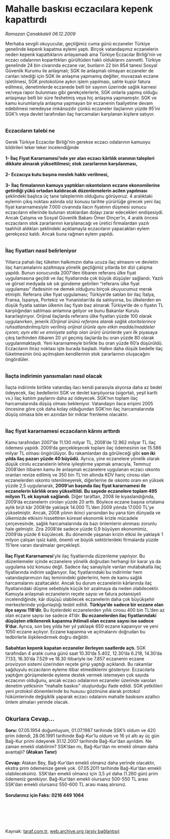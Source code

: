 # Mahalle baskısı eczacılara kepenk kapattırdı

*Ramazan Çanakkaleli 06.12.2009*

<div class="taraf_structure_2col_1zq">
<div class="margen_n">



 <p>Merhaba sevgili okuyucular, geçtiğimiz cuma günü eczaneler Türkiye genelinde kepenk kapatma eylemi yaptı. Birçok vatandaşımız eczanelerin neden kepenk kapattıklarını anlayamadı ama Türkiye Eczacılar Birliği’nin ve eczacı odalarının koparttıkları gürültüden haklı olduklarını zannetti. Türkiye genelinde 24 bin civarında eczane var, bunların 22 bin 854 tanesi Sosyal Güvenlik Kurumu ile anlaşmalı; SGK ile anlaşmalı olmayan eczaneler de canları istediği için SGK ile anlaşma yapmamış değiller, muvazaalı eczane işletilmesi, SGK protokolüne aykırı işlem yapılması, sahte kupür fatura edilmesi, denetimlerde eczanede belli bir sayının üzerinde sağlık karnesi ve/veya rapor bulunması gibi gerekçelerlerle, SGK onlarla yapmış olduğu anlaşmayı belli bir süre feshetmiş veya hiç anlaşma yapmamıştır. SGK ve kamu kurumlarıyla anlaşma yapmayan bir eczanenin faaliyetine devam edebilmesi neredeyse imkânsızdır çünkü eczaneler ilaçlarının yüzde 95’ini SGK’lı veya devlet tarafından ilaç harcamaları karşılanan kişilere satıyor.<b> <br/><br/><br/><font size="3">Eczacıların talebi ne</font></b> <br/><br/>Gerek Türkiye Eczacılar Birliği’nin gerekse eczacı odalarının kamuoyu bildirileri teker teker incelendiğinde <b><br/><br/>1- İlaç Fiyat Kararnamesi’nde yer alan eczacı kârlılık oranının talepleri dikkate alınarak yükseltilmesi; stok zararlarının karşılanması, <br/><br/>2- Eczacıya kutu başına meslek hakkı verilmesi, <br/><br/>3- İlaç firmalarının kamuya yaptıkları ıskontoların eczane ekonomilerine getirdiği yükü ortadan kaldıracak düzenlemelerin acilen yapılması </b>şeklindeki<b> </b>başlıca üç tane taleplerinin olduğunu görüyoruz. 4 aralıktaki eylemin çıkış noktası aslında söz konusu tarihte yürürlüğe girecek yeni ilaç fiyat kararnamesiyle 7.000 civarında ilacın fiyatının düşmesi sonucu eczacıların ellerinde bulunan stoklardan dolayı zarar edecekleri endişesiydi. Ancak Çalışma ve Sosyal Güvenlik Bakanı Ömer Dinçer’in, 4 aralık öncesi eczacıların stok zararlarının karşılanacağı ve üretici firmalardan yazılı taahhüt aldıkları şeklindeki açıklamayla eczacıların yapacakları eylem gerekçesiz kaldı. Ancak buna rağmen eylem yapıldı.<b> <br/><br/><br/><font size="3">İlaç fiyatları nasıl belirleniyor</font></b> <br/><br/>Yıllarca pahalı ilaç tüketen halkımızın daha ucuza ilaç almasını ve devletin ilaç harcamalarını azaltmaya yönelik geçtiğimiz yıllarda bir dizi çalışma yapıldı. Bunun sonucunda 2007’den itibaren referans ülke fiyat uygulamasına geçildi ve ilaç fiyatlarında çok büyük düşüşler sağlandı. Yazılı ve görsel medyada sık sık gündeme getirilen “referans ülke fiyat uygulaması” ifadesinin ne demek olduğunu birçok okuyucumuz merak etmiştir. Referans ülke fiyat uygulaması; Türkiye’de satılan bir ilaç İtalya, Fransa, İspanya, Portekiz ve Yunanistan’da da satılıyorsa, bu ülkelerden en düşük fiyatla satılan ülkenin ilaç fiyatı baz alınarak Türkiye’de de o fiyatın TL karşılığından satılması anlamına geliyor ve bunu Bakanlar Kurulu kararlaştırıyor. Orijinal ilaçlarda referans ülke fiyatları yüzde 100 olarak uygulanırken, jenerik <i>(Orijinal ürünü referans alarak sağlık otoritelerince ruhsatlandırılmış/izin verilmiş orijinal ürünle aynı etkin madde/maddeler içeren; aynı etki ve emniyete sahip olan ürün) </i>ürünlerde yani ilk piyasaya çıkış tarihinden itibaren 20 yıl geçmiş ilaçlarda bu oran yüzde 80 olarak uygulanmaktaydı. Yeni kararnameyle birlikte bu oran yüzde 60’a düşürüldü. Eczacıların itiraz noktası işte burada başladı. Halkın daha düşük bedelle ilaç tüketmesinin önü açılmışken kendilerinin stok zararlarının oluşacağını öngördüler.<b> <br/><br/><br/><font size="3">İlaçta indirimin yansımaları nasıl olacak</font></b> <br/><br/>İlaçta indirimle birlikte vatandaş ilacı kendi parasıyla alıyorsa daha az bedel ödeyecek, ilaç bedellerini SGK ve devlet karşılıyorsa (sigortalı, yeşil kartlı vs.) ilaç katılım paylarını daha az ödeyecek. SGK’nın toplam ilaç harcamalarında düşüş olması bekleniyor. Vatandaşın ilaca erişimi 2005 öncesine göre çok daha kolay olduğundan SGK’nın ilaç harcamalarında düşüş olmasa bile en azından bir miktar frenleme olacaktır.<b> <br/><br/><br/><font size="3">İlaç fiyat kararnamesi eczacıların kârını arttırdı</font></b> <br/><br/>Kamu tarafından 2007’de 11.130 milyar TL, 2008’de 12.962 milyar TL ilaç ödemesi yapıldı. 2009’da gerçekleşecek toplam ilaç ödemesinin ise 15.586 milyar TL olması öngörülüyor. Bu rakamlardan da görüleceği gibi <b>son iki yılda ilaç pazarı yüzde 40 büyüdü</b>. Ayrıca, yine eczanelere yönelik olarak düşük cirolu eczanelerin lehine iyileştirme yapmak amacıyla, Temmuz 2008’den itibaren kamu ile anlaşmalı eczanelere uygulanan eczacı ıskonto oranları revize edilmiş ve 350 bin TL’nin altında KDV hariç cirosu olan eczanelerden ıskonto istenilmeyerek, diğerlerine de ıskonto oranı en yüksek yüzde 2,5 uygulanarak, <b>2009’un başında ilaç fiyat kararnamesi ile eczanelerin kârlılık oranı yükseltildi. Bu sayede eczanelere toplam 495 milyon TL ek kaynak sağlandı</b>. Diğer taraftan, 2008 ile kıyaslandığında, 2009’da eczanelerin ciroları yüzde 20 arttı. Böylece eczane başına ortalama aylık brüt kâr 2008’de yaklaşık 14.000 TL’den 2009 yılında 17.000 TL’ye yükselmiştir. Ancak, 2008 yılının ikinci yarısından bu yana tüm dünyada ve ülkemizde etkisini hissettiren küresel ekonomik krizle mücadele çerçevesinde, sağlık harcamalarında da bazı önlemlerin alınması zorunlu hale gelmiştir. Zira 2008’de sadece yüzde 0,9 büyüyen ekonomimiz, 2009’da yüzde 6 küçülecek. Bu dönemde yaşanan krizin etkisi ile yaklaşık 1 milyon çalışan işsiz kaldı, önemli ve büyük sektörlerdeki firmalarda yüzde 15’lere varan daralmalar gerçekleşti. <b><br/><br/>İlaç Fiyat Kararnamesi</b>’yle ilaç fiyatlarında düzenleme yapılıyor. Bu düzenlemeler içinde eczanelere yönelik doğrudan herhangi bir karar ya da uygulama söz konusu değil. Sadece ilaç sanayiiyle varılan mutabakatla ilaç fiyatlarında indirim sağlanıyor. İlaç fiyatlarındaki bu indirimler hem vatandaşlarımızın ilaç teminindeki giderlerini, hem de kamu sağlık harcamalarını azaltacaktır. Ancak bu durum eczanelerin kârlarında ilaç fiyatlarındaki düşme sebebiyle küçük bir azalmaya da neden olabilecektir. Kamuyla anlaşmalı eczanelerin reçete sayısı ve fatura potansiyeli incelendiğinde, kâr düşüşü olabilecek eczanelerin daha çok büyükşehir merkezlerinde yoğunlaştığı tesbit edildi. <b>Türkiye’de</b> <b>sadece bir eczane olan ilçe sayısı 118’dir. </b>Bu ilçelerdeki eczanelerden yıllık cirosu 400 bin TL’den az olan eczane sayısı ise sadece 41’dir. <b>Bu eczanelerden ilaç fiyatlarındaki düşüşten etkilenerek kapanma ihtimali olan eczane sayısı ise sadece 9’dur. </b>Ayrıca, son beş yılda her yıl yaklaşık 650 eczane kapanıyor ve yeni 1050 eczane açılıyor. Eczane kapanma ve açılmalarını doğrudan bu tedbirlerle ilişkilendirmek doğru değildir. <b><br/><br/>Sabahtan kepenk kapatan eczaneler ilerleyen saatlerde açtı. </b>SGK tarafından 4 aralık cuma günü saat 10.30’da 5.402, 12.30’da 6.218, 14.30’da 7.133, 16.30’da 7.529 ve 18.30 itibariyle ise 7.857 eczanenin eczane provizyon sistemi üzerinden reçete girişi yaptığı açıklandı. Bu rakamlar sağduyulu eczacıların eyleme itibar etmediklerini gösteriyor. Eczacılarla yaptığım görüşmelerde eyleme destek vermek istemeyen çok sayıda eczacının olduğunu, ancak eczacı odalarının eczaneler üzerinde varolan denetim yetkisinin “mahalle baskısı” oluşturduğu ifade edildi. SGK yetkilileri yeni protokol dönemlerinde bu hususu gözönüne alarak protokol hükümlerinde değişiklik yaparak eczacı odalarını mahalle baskısını azaltıcı önlem almaları yerinde olacak.<b> <br/><br/><br/><font size="4">Okurlara Cevap... <br/></font><br/>Soru:</b> 07.05.1954 doğumluyum, 01.07.1987 tarihinde SSK’lı oldum ve 420 prim ödendi, 28.06.1991 tarihinde Bağ-Kur’lu oldum ve 16 yıl altı ay üç gün Bağ-Kur primi ödeyerek 31.12.2007 tarihinde Bağ-Kur’dan ayrıldım. Ne zaman emekli olabilirim? SSK’dan mı, Bağ-Kur’dan mı emekli olmam daha avantajlı? <b>(Atakan Tanır) <br/><br/>Cevap:</b> Atakan Bey, Bağ-Kur’dan emekli olmanız daha yerinde olacaktır, ekstra prim ödemenize gerek yok. 07.05.2011 tarihinde Bağ-Kur’dan emekli olabileceksiniz. SSK’dan emekli olmanız için 3,5 yıl daha (1.260 gün) prim ödemeniz gerekiyor. Bağ-Kur’dan emekli olursanız 500-550 TL arası SSK’dan emekli olursanız 550-600 TL arası maaş alırsınız.<b> <br/><br/>Sorularınız için Faks: 0216 449 1064</b></p>
<br/>
<br/>
<br/>



<br/>


<div id="taraf_not">
</div>

</div>


</div>

Kaynak: [taraf.com.tr](http://taraf.com.tr:80/makale/8878.htm), [web.archive.org (arşiv bağlantısı)](http://web.archive.org/web/20100216224439/http://taraf.com.tr:80/makale/8878.htm)
